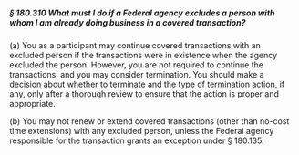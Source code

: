 ##### § 180.310 What must I do if a Federal agency excludes a person with whom I am already doing business in a covered transaction? #####

(a) You as a participant may continue covered transactions with an excluded person if the transactions were in existence when the agency excluded the person. However, you are not required to continue the transactions, and you may consider termination. You should make a decision about whether to terminate and the type of termination action, if any, only after a thorough review to ensure that the action is proper and appropriate.

(b) You may not renew or extend covered transactions (other than no-cost time extensions) with any excluded person, unless the Federal agency responsible for the transaction grants an exception under § 180.135.